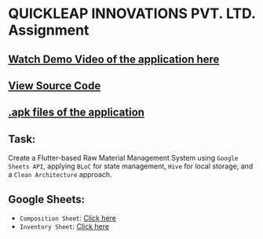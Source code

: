 # QUICKLEAP INNOVATIONS PVT. LTD. Assignment

## [Watch Demo Video of the application here](https://drive.google.com/file/d/1as3VXP2lOTlNZzuOUgsWEbSHFxHBi0Qt/view?usp=sharing)
## [View Source Code](inventory_manager)
## [.apk files of the application](apk_files) 

## Task:

Create a Flutter-based Raw Material Management System using `Google Sheets API`,
applying `BLoC` for state management, `Hive` for local storage, and a `Clean Architecture`
approach.

## Google Sheets:

- `Composition Sheet`: [Click here](https://docs.google.com/spreadsheets/d/18GUWQNa3mG2u6PeBY-UE4NX9Apc2H4R22YDfKskuI1g/edit?usp=sharing)
- `Inventory Sheet`: [Click here](https://docs.google.com/spreadsheets/d/1LjEiEoFD7tIirnIDt41zzMvJastCFgky6-VEoqpUsNo/edit?usp=sharing)
